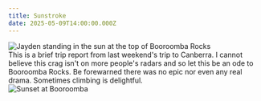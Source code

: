 ```yaml
---
title: Sunstroke
date: 2025-05-09T14:00:00.000Z
---
```


![Jayden standing in the sun at the top of Booroomba Rocks](/booroomba_jayden.jpg "Jayden Basking")\
This is a brief trip report from last weekend's trip to Canberra. I cannot believe this crag isn't on more people's radars and so let this be an ode to Booroomba Rocks. Be forewarned there was no epic nor even any real drama. Sometimes climbing is delightful.\
![Sunset at Booroomba](/booroomba_sunset.jpg "A Well-Deserved Ending")

